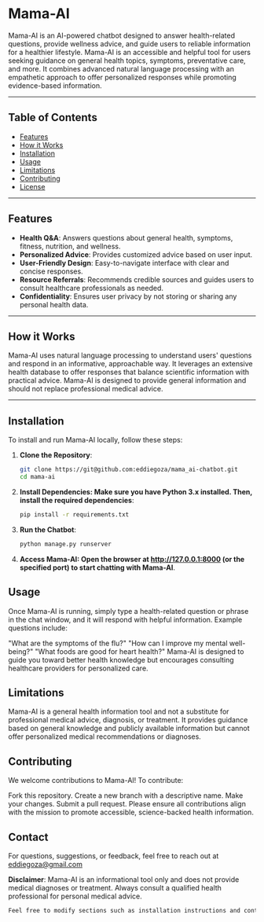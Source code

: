 # Mama-AI

Mama-AI is an AI-powered chatbot designed to answer health-related questions, provide wellness advice, and guide users to reliable information for a healthier lifestyle. Mama-AI is an accessible and helpful tool for users seeking guidance on general health topics, symptoms, preventative care, and more. It combines advanced natural language processing with an empathetic approach to offer personalized responses while promoting evidence-based information.

---

## Table of Contents

- [Features](#features)
- [How it Works](#how-it-works)
- [Installation](#installation)
- [Usage](#usage)
- [Limitations](#limitations)
- [Contributing](#contributing)
- [License](#license)

---

## Features

- **Health Q&A**: Answers questions about general health, symptoms, fitness, nutrition, and wellness.
- **Personalized Advice**: Provides customized advice based on user input.
- **User-Friendly Design**: Easy-to-navigate interface with clear and concise responses.
- **Resource Referrals**: Recommends credible sources and guides users to consult healthcare professionals as needed.
- **Confidentiality**: Ensures user privacy by not storing or sharing any personal health data.

---

## How it Works

Mama-AI uses natural language processing to understand users' questions and respond in an informative, approachable way. It leverages an extensive health database to offer responses that balance scientific information with practical advice. Mama-AI is designed to provide general information and should not replace professional medical advice.

---

## Installation

To install and run Mama-AI locally, follow these steps:

1. **Clone the Repository**:
   ```bash
   git clone https://git@github.com:eddiegoza/mama_ai-chatbot.git
   cd mama-ai
2. **Install Dependencies: Make sure you have Python 3.x installed. Then, install the required dependencies**:
    ```bash
   pip install -r requirements.txt
3. **Run the Chatbot**:
   ```bash
   python manage.py runserver
4. **Access Mama-AI: Open the browser at http://127.0.0.1:8000 (or the specified port) to start chatting with Mama-AI**.
   
## Usage

Once Mama-AI is running, simply type a health-related question or phrase in the chat window, and it will respond with helpful information. Example questions include:

"What are the symptoms of the flu?"
"How can I improve my mental well-being?"
"What foods are good for heart health?"
Mama-AI is designed to guide you toward better health knowledge but encourages consulting healthcare providers for personalized care.

## Limitations

Mama-AI is a general health information tool and not a substitute for professional medical advice, diagnosis, or treatment. It provides guidance based on general knowledge and publicly available information but cannot offer personalized medical recommendations or diagnoses.

## Contributing

We welcome contributions to Mama-AI! To contribute:

Fork this repository.
Create a new branch with a descriptive name.
Make your changes.
Submit a pull request.
Please ensure all contributions align with the mission to promote accessible, science-backed health information.

## Contact

For questions, suggestions, or feedback, feel free to reach out at eddiegoza@gmail.com

**Disclaimer**: Mama-AI is an informational tool only and does not provide medical diagnoses or treatment. Always consult a qualified health professional for personal medical advice.
 ```bash
Feel free to modify sections such as installation instructions and contact details based on your specific implementation and setup.





